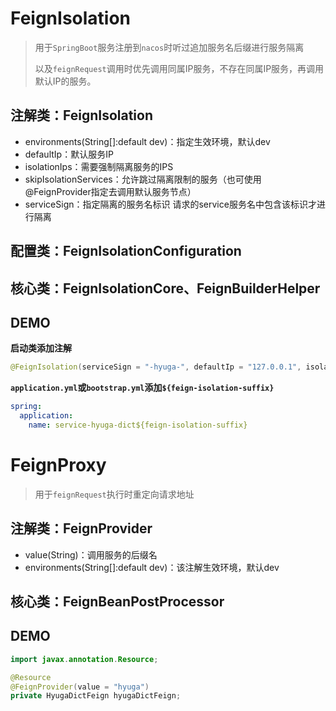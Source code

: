 # FeignIsolation

> 用于`SpringBoot`服务注册到`nacos`时听过追加服务名后缀进行服务隔离
>
> 以及`feignRequest`调用时优先调用同属IP服务，不存在同属IP服务，再调用默认IP的服务。

## 注解类：FeignIsolation

- environments(String[]:default dev)：指定生效环境，默认dev
- defaultIp：默认服务IP
- isolationIps：需要强制隔离服务的IPS
- skipIsolationServices：允许跳过隔离限制的服务（也可使用@FeignProvider指定去调用默认服务节点）
- serviceSign：指定隔离的服务名标识 请求的service服务名中包含该标识才进行隔离

## 配置类：FeignIsolationConfiguration

## 核心类：FeignIsolationCore、FeignBuilderHelper

## DEMO

__启动类添加注解__

```java
@FeignIsolation(serviceSign = "-hyuga-", defaultIp = "127.0.0.1", isolationIps = "127.0.0.2#127.0.0.3", skipIsolationServices = "service-hyuga-dict")
```

__`application.yml`或`bootstrap.yml`添加`${feign-isolation-suffix}`__

```yaml
spring:
  application:
    name: service-hyuga-dict${feign-isolation-suffix}
```

# FeignProxy

> 用于`feignRequest`执行时重定向请求地址

## 注解类：FeignProvider

- value(String)：调用服务的后缀名
- environments(String[]:default dev)：该注解生效环境，默认dev

## 核心类：FeignBeanPostProcessor

## DEMO

```java
import javax.annotation.Resource;

@Resource
@FeignProvider(value = "hyuga")
private HyugaDictFeign hyugaDictFeign;
```


